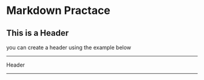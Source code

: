 # Markdown Practace
## This is a Header

you can create a header using the example below

***
 Header
 
 ***

